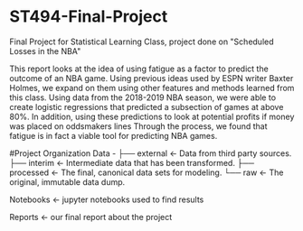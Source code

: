 # ST494-Final-Project
Final Project for Statistical Learning Class, project done on "Scheduled Losses in the NBA"

This report looks at the idea of using fatigue as a factor to predict the outcome of an NBA game. Using previous ideas used by ESPN writer Baxter Holmes, we expand on them using other features and methods learned from this class. Using data from the 2018-2019 NBA season, we were able to create logistic regressions that predicted a subsection of games at above 80%. In addition, using these predictions to look at potential profits if money was placed on oddsmakers lines Through the process, we found that fatigue is in fact a viable tool for predicting NBA games.

#Project Organization 
Data - 
     ├── external       <- Data from third party sources.
     ├── interim        <- Intermediate data that has been transformed.
     ├── processed      <- The final, canonical data sets for modeling.
     └── raw            <- The original, immutable data dump.

Notebooks               <- jupyter notebooks used to find results 

Reports                 <- our final report about the project

